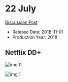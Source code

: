 # 22 July

[Discussion Post](https://www.avsforum.com/threads/bass-eq-for-filtered-movies.2995212/post-57088692)

* Release Date: 2018-11-01
* Production Year: 2018

## Netflix DD+

![img 0](https://i.imgur.com/wGimI5x.jpg)

![img 1](https://i.imgur.com/J0Obwbg.jpg)

